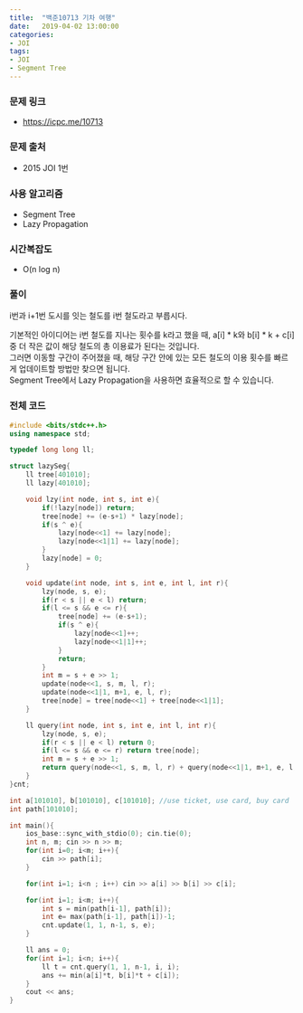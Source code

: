 ```yaml
---
title:  "백준10713 기차 여행"
date:   2019-04-02 13:00:00
categories:
- JOI
tags:
- JOI
- Segment Tree
---
```


### 문제 링크
* https://icpc.me/10713

### 문제 출처
* 2015 JOI 1번

### 사용 알고리즘
* Segment Tree
* Lazy Propagation

### 시간복잡도
* O(n log n)

### 풀이
i번과 i+1번 도시를 잇는 철도를 i번 철도라고 부릅시다.

기본적인 아이디어는 i번 철도를 지나는 횟수를 k라고 했을 때, a[i] * k와 b[i] * k + c[i] 중 더 작은 값이 해당 철도의 총 이용료가 된다는 것입니다.<br>
그러면 이동할 구간이 주어졌을 때, 해당 구간 안에 있는 모든 철도의 이용 횟수를 빠르게 업데이트할 방법만 찾으면 됩니다.<br>
Segment Tree에서 Lazy Propagation을 사용하면 효율적으로 할 수 있습니다.

### 전체 코드
```cpp
#include <bits/stdc++.h>
using namespace std;

typedef long long ll;

struct lazySeg{
	ll tree[401010];
	ll lazy[401010];

	void lzy(int node, int s, int e){
		if(!lazy[node]) return;
		tree[node] += (e-s+1) * lazy[node];
		if(s ^ e){
			lazy[node<<1] += lazy[node];
			lazy[node<<1|1] += lazy[node];
		}
		lazy[node] = 0;
	}

	void update(int node, int s, int e, int l, int r){
		lzy(node, s, e);
		if(r < s || e < l) return;
		if(l <= s && e <= r){
			tree[node] += (e-s+1);
			if(s ^ e){
				lazy[node<<1]++;
				lazy[node<<1|1]++;
			}
			return;
		}
		int m = s + e >> 1;
		update(node<<1, s, m, l, r);
		update(node<<1|1, m+1, e, l, r);
		tree[node] = tree[node<<1] + tree[node<<1|1];
	}

	ll query(int node, int s, int e, int l, int r){
		lzy(node, s, e);
		if(r < s || e < l) return 0;
		if(l <= s && e <= r) return tree[node];
		int m = s + e >> 1;
		return query(node<<1, s, m, l, r) + query(node<<1|1, m+1, e, l, r);
	}
}cnt;

int a[101010], b[101010], c[101010]; //use ticket, use card, buy card
int path[101010];

int main(){
	ios_base::sync_with_stdio(0); cin.tie(0);
	int n, m; cin >> n >> m;
	for(int i=0; i<m; i++){
		cin >> path[i];
	}

	for(int i=1; i<n ; i++) cin >> a[i] >> b[i] >> c[i];

	for(int i=1; i<m; i++){
		int s = min(path[i-1], path[i]);
		int e= max(path[i-1], path[i])-1;
		cnt.update(1, 1, n-1, s, e);
	}

	ll ans = 0;
	for(int i=1; i<n; i++){
		ll t = cnt.query(1, 1, n-1, i, i);
		ans += min(a[i]*t, b[i]*t + c[i]);
	}
	cout << ans;
}
```

